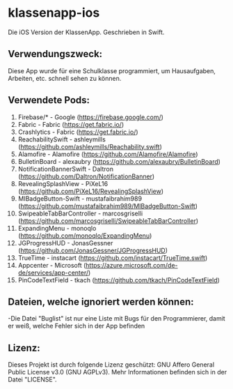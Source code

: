 # klassenapp-ios
Die iOS Version der KlassenApp. Geschrieben in Swift.

## Verwendungszweck:
Diese App wurde für eine Schulklasse programmiert, um Hausaufgaben, Arbeiten, etc. schnell sehen zu können.
## Verwendete Pods:
1. Firebase/* - Google (https://firebase.google.com/)
2. Fabric - Fabric (https://get.fabric.io/)
3. Crashlytics - Fabric (https://get.fabric.io/)
4. ReachabilitySwift - ashleymills (https://github.com/ashleymills/Reachability.swift)
5. Alamofire - Alamofire (https://github.com/Alamofire/Alamofire)
6. BulletinBoard - alexaubry (https://github.com/alexaubry/BulletinBoard)
7. NotificationBannerSwift - Daltron (https://github.com/Daltron/NotificationBanner)
8. RevealingSplashView - PiXeL16 (https://github.com/PiXeL16/RevealingSplashView)
9. MIBadgeButton-Swift - mustafaibrahim989 (https://github.com/mustafaibrahim989/MIBadgeButton-Swift)
10. SwipeableTabBarController - marcosgriselli (https://github.com/marcosgriselli/SwipeableTabBarController)
11. ExpandingMenu - monoqlo (https://github.com/monoqlo/ExpandingMenu)
12. JGProgressHUD - JonasGessner (https://github.com/JonasGessner/JGProgressHUD)
13. TrueTime - instacart (https://github.com/instacart/TrueTime.swift)
14. Appcenter - Microsoft (https://azure.microsoft.com/de-de/services/app-center/)
15. PinCodeTextField - tkach (https://github.com/tkach/PinCodeTextField)
## Dateien, welche ignoriert werden können:
-Die Datei "Buglist" ist nur eine Liste mit Bugs für den Programmierer, damit er weiß, welche Fehler sich in der App befinden
## Lizenz:
Dieses Projekt ist durch folgende Lizenz geschützt: GNU Affero General Public License v3.0 (GNU AGPLv3). Mehr Informationen befinden sich in der Datei "LICENSE".
